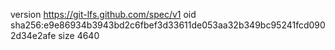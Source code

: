 version https://git-lfs.github.com/spec/v1
oid sha256:e9e86934b3943bd2c6fbef3d33611de053aa32b349bc95241fcd0902d34e2afe
size 4640
